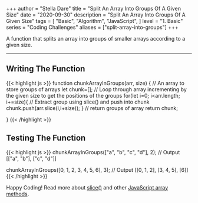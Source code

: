 +++
author = "Stella Dare"
title = "Split An Array Into Groups Of A Given Size"
date = "2020-09-30"
description = "Split An Array Into Groups Of A Given Size"
tags = [
    "Basic",
    "Algorithm",
    "JavaScript",
]
level = "1. Basic"
series = "Coding Challenges"
aliases = ["split-array-into-groups"]
+++

A function that splits an array into groups of smaller arrays according to a given size.

<!--more-->

---
## Writing The Function
{{< highlight js >}}
function chunkArrayInGroups(arr, size) {
    // An array to store groups of arrays 
  let chunk=[];
    // Loop through array incrementing by the given size to get the positions of the groups
  for(let i=0; i<arr.length; i+=size){
    // Extract group using slice() and push into chunk
    chunk.push(arr.slice(i,i+size));
  }
  // return groups of array
  return chunk;
  
}
{{< /highlight >}}

## Testing The Function
{{< highlight js >}}
chunkArrayInGroups(["a", "b", "c", "d"], 2);
// Output
[["a", "b"], ["c", "d"]]

chunkArrayInGroups([0, 1, 2, 3, 4, 5, 6], 3);
// Output
[[0, 1, 2], [3, 4, 5], [6]]
{{< /highlight >}}

Happy Coding! Read more about [slice()](https://www.w3schools.com/jsref/jsref_slice_array.asp) and other [JavaScript array methods](https://www.w3schools.com/jsref/jsref_obj_array.asp).